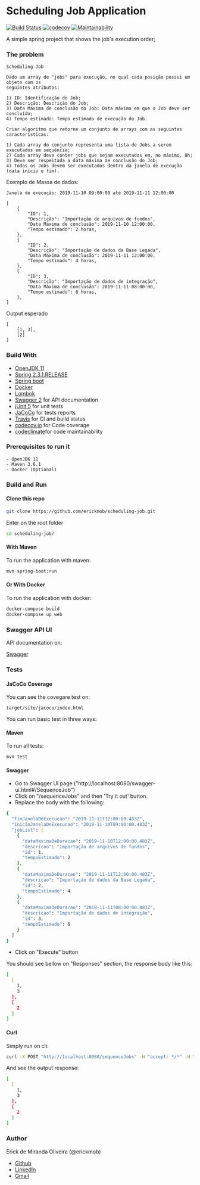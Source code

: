 # Scheduling Job Application

[![Build Status](https://travis-ci.com/erickmob/scheduling-job.svg?token=2zC8isA1MNDV9yuhWGtB&branch=master)](https://travis-ci.org/erickmob/scheduling-job)
[![codecov](https://codecov.io/gh/erickmob/scheduling-job/branch/master/graph/badge.svg?token=LYBQWF2RY9)](https://codecov.io/gh/erickmob/scheduling-job)
[![Maintainability](https://api.codeclimate.com/v1/badges/9365343e9e48d6d3a2f0/maintainability)](https://codeclimate.com/github/erickmob/scheduling-job/maintainability)

A simple spring project that shows the job's execution order; 

### The problem

```
Scheduling Job

Dado um array de "jobs" para execução, no qual cada posição possui um objeto com os
seguintes atributos:

1) ID: Identificação do Job;
2) Descrição: Descrição do Job;
3) Data Máxima de conclusão do Job: Data máxima em que o Job deve ser concluído;
4) Tempo estimado: Tempo estimado de execução do Job.

Criar algoritmo que retorne um conjunto de arrays com as seguintes características:

1) Cada array do conjunto representa uma lista de Jobs a serem executados em sequência;
2) Cada array deve conter jobs que sejam executados em, no máximo, 8h;
3) Deve ser respeitada a data máxima de conclusão do Job;
4) Todos os Jobs devem ser executados dentro da janela de execução (data início e fim).

```


Exemplo de Massa de dados:
```
Janela de execução: 2019-11-10 09:00:00 até 2019-11-11 12:00:00

[
    {
        "ID": 1,
        "Descrição": "Importação de arquivos de fundos",
        "Data Máxima de conclusão": 2019-11-10 12:00:00,
        "Tempo estimado": 2 horas,
    },
    {
        "ID": 2,
        "Descrição": "Importação de dados da Base Legada",
        "Data Máxima de conclusão": 2019-11-11 12:00:00,
        "Tempo estimado": 4 horas,
    },
    {
        "ID": 3,
        "Descrição": "Importação de dados de integração",
        "Data Máxima de conclusão": 2019-11-11 08:00:00,
        "Tempo estimado": 6 horas,
    },
]
```

Output esperado
```
[
    [1, 3],
    [2]
]
```

### Build With

- [OpenJDK 11](https://www.oracle.com/java/technologies/javase-jdk11-downloads.html)
- [Spring 2.3.1.RELEASE](https://spring.io) 
- [Spring boot](https://spring.io/projects/spring-boot)
- [Docker](https://www.docker.com)
- [Lombok](https://projectlombok.org)
- [Swagger 2](https://swagger.io) for API documentation
- [jUnit 5](https://junit.org/junit5/) for unit tests
- [JaCoCo](https://www.eclemma.org/jacoco/) for tests reports
- [Travis](http://travis-ci.com) for CI and build status
- [codecov.io](https://codecov.io) for Code coverage
- [codeclimate](https://codeclimate.com)for code maintainability
    
### Prerequisites to run it

    - OpenJDK 11
    - Maven 3.6.1
    - Docker (Optional)

### Build and Run

#### Clone this repo
```zsh
git clone https://github.com/erickmob/scheduling-job.git
```

Enter on the root folder
```zsh
cd scheduling-job/
```

#### With Maven
To run the application with maven:
```zsh
mvn spring-boot:run
```

#### Or With Docker
To run the application with docker:
```zsh
docker-compose build
docker-compose up web
```

### Swagger API UI

API documentation on:

[Swagger](http://localhost:8080/swagger-ui.html)

### Tests


#### JaCoCo Coverage

You can see the covegare test on:
```
target/site/jacoco/index.html
```

You can run basic test in three ways:

#### Maven
To run all tests:
```zsh
mvn test
```

#### Swagger

 - Go to Swagger UI page ("http://localhost:8080/swagger-ui.html#/SequenceJob")
 - Click on "/sequenceJobs" and then 'Try it out' button.
 - Replace the body with the following:
 
```zsh
{
  "fimJanelaDeExecucao": "2019-11-11T12:00:00.483Z",
  "inicioJanelaDeExecucao": "2019-11-10T09:00:00.483Z",
  "jobList": [
    {
      "dataMaximaDeDuracao": "2019-11-10T12:00:00.483Z",
      "descricao": "Importação de arquivos de fundos",
      "id": 1,
      "tempoEstimado": 2
    },
    {
      "dataMaximaDeDuracao": "2019-11-11T12:00:00.483Z",
      "descricao": "Importação de dados da Base Legada",
      "id": 2,
      "tempoEstimado": 4
    },
    {
      "dataMaximaDeDuracao": "2019-11-11T08:00:00.483Z",
      "descricao": "Importação de dados de integração",
      "id": 3,
      "tempoEstimado": 6
    }
  ]
}
```

- Click on "Execute" button

You should see bellow on "Responses" section, the response body like this:

```zsh
[
  [
    1,
    3
  ],
  [
    2
  ]
]
```


#### Curl

Simply run on cli:

```zsh
curl -X POST "http://localhost:8080/sequenceJobs" -H "accept: */*" -H "Content-Type: application/json" -d "{ \"fimJanelaDeExecucao\": \"2019-11-11T12:00:00.483Z\", \"inicioJanelaDeExecucao\": \"2019-11-10T09:00:00.483Z\", \"jobList\": [ { \"dataMaximaDeDuracao\": \"2019-11-10T12:00:00.483Z\", \"descricao\": \"Importação de arquivos de fundos\", \"id\": 1, \"tempoEstimado\": 2 }, { \"dataMaximaDeDuracao\": \"2019-11-11T12:00:00.483Z\", \"descricao\": \"Importação de dados da Base Legada\", \"id\": 2, \"tempoEstimado\": 4 }, { \"dataMaximaDeDuracao\": \"2019-11-11T08:00:00.483Z\", \"descricao\": \"Importação de dados de integração\", \"id\": 3, \"tempoEstimado\": 6 } ]}"
```

And see the output response:

```zsh
[
  [
    1,
    3
  ],
  [
    2
  ]
]
```


### Author
Erick de Miranda Oliveira (@erickmob)

- [Github](https://github.com/erickmob/) 
- [LinkedIn](https://www.linkedin.com/in/erickmob/) 
- [Gmail](mailto:erickmob@gmail.com)
